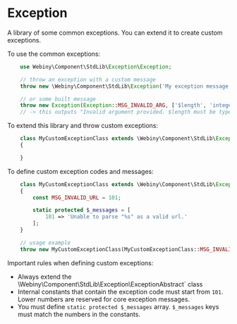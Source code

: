 Exception
================

A library of some common exceptions. You can extend it to create custom exceptions.

To use the common exceptions:

```php
    use Webiny\Component\StdLib\Exception\Exception;

    // throw an exception with a custom message
    throw new \Webiny\Component\StdLib\Exception('My exception message');

    // or some built message
    throw new Exception(Exception::MSG_INVALID_ARG, ['$length', 'integer']);
    // -> this outputs "Invalid argument provided. $length must be type of integer."
```

To extend this library and throw custom exceptions:

```php
    class MyCustomExceptionClass extends \Webiny\Component\StdLib\Exception\ExceptionAbstract
    {

    }
```

To define custom exception codes and messages:

```php
    class MyCustomExceptionClass extends \Webiny\Component\StdLib\Exception\ExceptionAbstract
    {
        const MSG_INVALID_URL = 101;

    	static protected $_messages = [
    		101 => 'Unable to parse "%s" as a valid url.'
    	];
    }

    // usage example
    throw new MyCustomExceptionClass(MyCustomExceptionClass::MSG_INVALID_URL, ['Some string']);
```

Important rules when defining custom exceptions:
- Always extend the \Webiny\Component\StdLib\Exception\ExceptionAbstract` class
- Internal constants that contain the exception code must start from `101`. Lower numbers are reserved for core exception messages.
- You must define `static protected $_messages` array. `$_messages` keys must match the numbers in the constants.